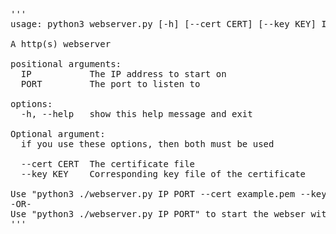 <pre>
'''
usage: python3 webserver.py [-h] [--cert CERT] [--key KEY] IP PORT

A http(s) webserver

positional arguments:
  IP           The IP address to start on
  PORT         The port to listen to

options:
  -h, --help   show this help message and exit

Optional argument:
  if you use these options, then both must be used

  --cert CERT  The certificate file
  --key KEY    Corresponding key file of the certificate

Use "python3 ./webserver.py IP PORT --cert example.pem --key example.key" to start the webserver with TLS 
-OR- 
Use "python3 ./webserver.py IP PORT" to start the webser without TLS
'''
</pre>
